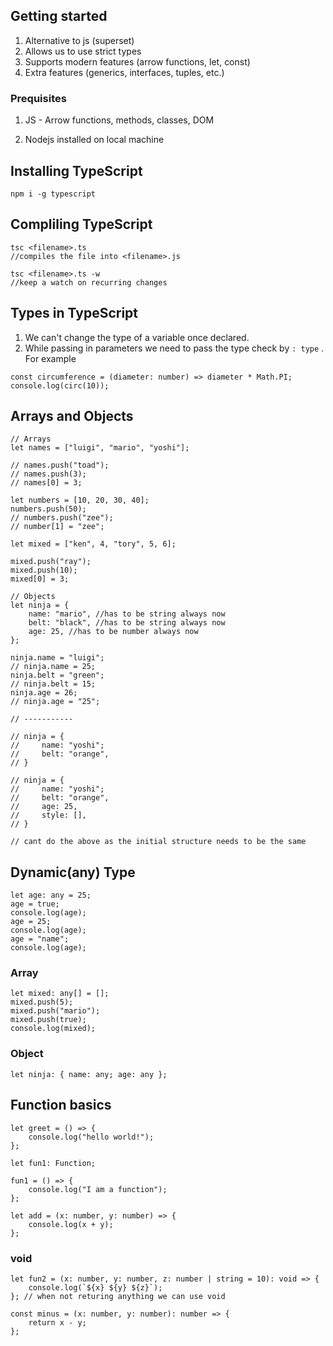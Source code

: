 ## Getting started

1. Alternative to js (superset)
2. Allows us to use strict types
3. Supports modern features (arrow functions, let, const)
4. Extra features (generics, interfaces, tuples, etc.)

### Prequisites

1. JS - Arrow functions, methods, classes, DOM

2. Nodejs installed on local machine

## Installing TypeScript

```
npm i -g typescript
```

## Compliling TypeScript

```
tsc <filename>.ts
//compiles the file into <filename>.js
```

```
tsc <filename>.ts -w
//keep a watch on recurring changes
```

## Types in TypeScript

1. We can't change the type of a variable once declared.
2. While passing in parameters we need to pass the type check by `: type` .
   For example

```
const circumference = (diameter: number) => diameter * Math.PI;
console.log(circ(10));
```

## Arrays and Objects

```
// Arrays
let names = ["luigi", "mario", "yoshi"];

// names.push("toad");
// names.push(3);
// names[0] = 3;

let numbers = [10, 20, 30, 40];
numbers.push(50);
// numbers.push("zee");
// number[1] = "zee";

let mixed = ["ken", 4, "tory", 5, 6];

mixed.push("ray");
mixed.push(10);
mixed[0] = 3;

// Objects
let ninja = {
	name: "mario", //has to be string always now
	belt: "black", //has to be string always now
	age: 25, //has to be number always now
};

ninja.name = "luigi";
// ninja.name = 25;
ninja.belt = "green";
// ninja.belt = 15;
ninja.age = 26;
// ninja.age = "25";

// -----------

// ninja = {
//     name: "yoshi";
//     belt: "orange",
// }

// ninja = {
//     name: "yoshi";
//     belt: "orange",
//     age: 25,
//     style: [],
// }

// cant do the above as the initial structure needs to be the same

```

## Dynamic(any) Type

```
let age: any = 25;
age = true;
console.log(age);
age = 25;
console.log(age);
age = "name";
console.log(age);
```

### Array

```
let mixed: any[] = [];
mixed.push(5);
mixed.push("mario");
mixed.push(true);
console.log(mixed);
```

### Object

```
let ninja: { name: any; age: any };
```

## Function basics

```
let greet = () => {
	console.log("hello world!");
};

let fun1: Function;

fun1 = () => {
	console.log("I am a function");
};

let add = (x: number, y: number) => {
	console.log(x + y);
};
```

### void

```
let fun2 = (x: number, y: number, z: number | string = 10): void => {
	console.log(`${x} ${y} ${z}`);
}; // when not returing anything we can use void

const minus = (x: number, y: number): number => {
	return x - y;
};
```
